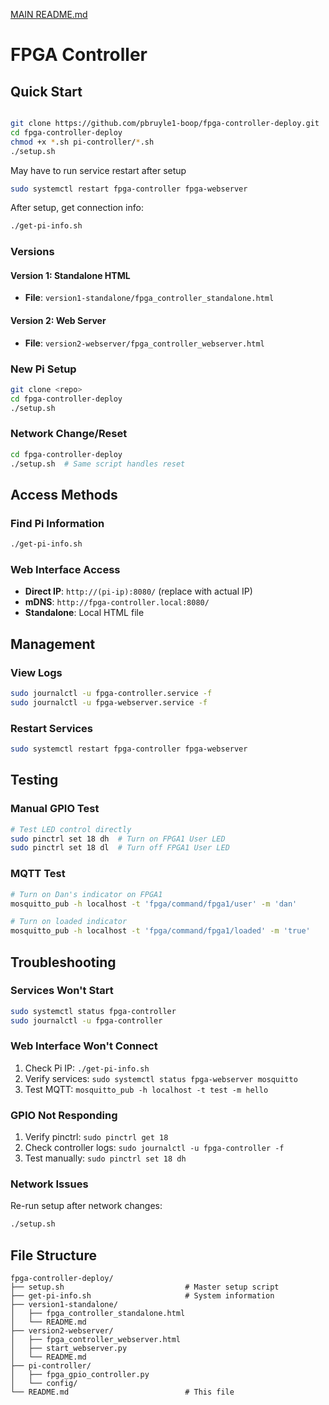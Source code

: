 [MAIN README.md](https://github.com/user-attachments/files/22437116/MAIN.README.md)
# FPGA Controller 

## Quick Start

```bash

git clone https://github.com/pbruyle1-boop/fpga-controller-deploy.git
cd fpga-controller-deploy
chmod +x *.sh pi-controller/*.sh
./setup.sh
```
May have to run service restart after setup
```bash
sudo systemctl restart fpga-controller fpga-webserver
```

After setup, get connection info:
```bash
./get-pi-info.sh
```

### Versions

#### Version 1: Standalone HTML
- **File**: `version1-standalone/fpga_controller_standalone.html`

#### Version 2: Web Server
- **File**: `version2-webserver/fpga_controller_webserver.html`

### New Pi Setup
```bash
git clone <repo>
cd fpga-controller-deploy
./setup.sh
```

### Network Change/Reset
```bash
cd fpga-controller-deploy
./setup.sh  # Same script handles reset
```
## Access Methods

### Find Pi Information
```bash
./get-pi-info.sh
```

### Web Interface Access
- **Direct IP**: `http://(pi-ip):8080/` (replace with actual IP)
- **mDNS**: `http://fpga-controller.local:8080/`
- **Standalone**: Local HTML file
  
## Management

### View Logs
```bash
sudo journalctl -u fpga-controller.service -f
sudo journalctl -u fpga-webserver.service -f
```

### Restart Services
```bash
sudo systemctl restart fpga-controller fpga-webserver
```

## Testing

### Manual GPIO Test
```bash
# Test LED control directly
sudo pinctrl set 18 dh  # Turn on FPGA1 User LED
sudo pinctrl set 18 dl  # Turn off FPGA1 User LED
```

### MQTT Test
```bash
# Turn on Dan's indicator on FPGA1
mosquitto_pub -h localhost -t 'fpga/command/fpga1/user' -m 'dan'

# Turn on loaded indicator
mosquitto_pub -h localhost -t 'fpga/command/fpga1/loaded' -m 'true'
```
## Troubleshooting

### Services Won't Start
```bash
sudo systemctl status fpga-controller
sudo journalctl -u fpga-controller
```

### Web Interface Won't Connect
1. Check Pi IP: `./get-pi-info.sh`
2. Verify services: `sudo systemctl status fpga-webserver mosquitto`
3. Test MQTT: `mosquitto_pub -h localhost -t test -m hello`

### GPIO Not Responding
1. Verify pinctrl: `sudo pinctrl get 18`
2. Check controller logs: `sudo journalctl -u fpga-controller -f`
3. Test manually: `sudo pinctrl set 18 dh`

### Network Issues
Re-run setup after network changes:
```bash
./setup.sh
```

## File Structure

```
fpga-controller-deploy/
├── setup.sh                           # Master setup script
├── get-pi-info.sh                     # System information
├── version1-standalone/
│   ├── fpga_controller_standalone.html
│   └── README.md
├── version2-webserver/
│   ├── fpga_controller_webserver.html
│   ├── start_webserver.py
│   └── README.md
├── pi-controller/
│   ├── fpga_gpio_controller.py
│   └── config/
└── README.md                          # This file
```
